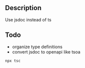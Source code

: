 ## Description 

Use jsdoc instead of ts

## Todo

- organize type definitions
- convert jsdoc to openapi like tsoa

```bash
npx tsc
```